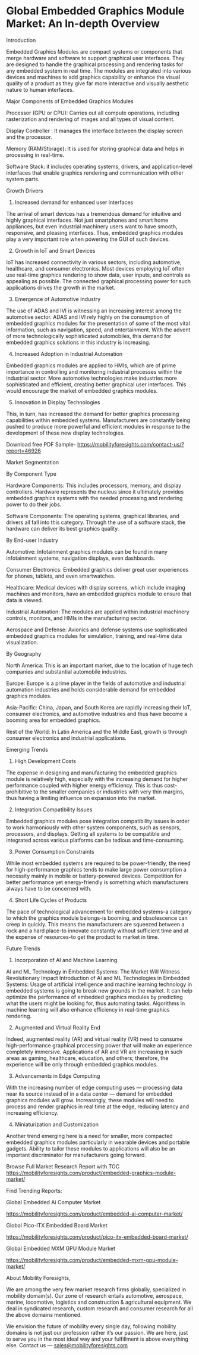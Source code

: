 # Global Embedded Graphics Module Market: An In-depth Overview

Introduction

Embedded Graphics Modules are compact systems or components that merge hardware and software to support graphical user interfaces. They are designed to handle the graphical processing and rendering tasks for any embedded system in real time. The modules are integrated into various devices and machines to add graphics capability or enhance the visual quality of a product as they give far more interactive and visually aesthetic nature to human interfaces.

Major Components of Embedded Graphics Modules

Processor (GPU or CPU): Carries out all compute operations, including rasterization and rendering of images and all types of visual content.

Display Controller : It manages the interface between the display screen and the processor.

Memory (RAM/Storage): It is used for storing graphical data and helps in processing in real-time.

Software Stack: it includes operating systems, drivers, and application-level interfaces that enable graphics rendering and communication with other system parts.

Growth Drivers

1. Increased demand for enhanced user interfaces

The arrival of smart devices has a tremendous demand for intuitive and highly graphical interfaces. Not just smartphones and smart home appliances, but even industrial machinery users want to have smooth, responsive, and pleasing interfaces. Thus, embedded graphics modules play a very important role when powering the GUI of such devices.

2. Growth in IoT and Smart Devices

IoT has increased connectivity in various sectors, including automotive, healthcare, and consumer electronics. Most devices employing IoT often use real-time graphics rendering to show data, user inputs, and controls as appealing as possible. The connected graphical processing power for such applications drives the growth in the market.

3. Emergence of Automotive Industry

The use of ADAS and IVI is witnessing an increasing interest among the automotive sector. ADAS and IVI rely highly on the consumption of embedded graphics modules for the presentation of some of the most vital information, such as navigation, speed, and entertainment. With the advent of more technologically sophisticated automobiles, this demand for embedded graphics solutions in this industry is increasing.

4. Increased Adoption in Industrial Automation

Embedded graphics modules are applied to HMIs, which are of prime importance in controlling and monitoring industrial processes within the industrial sector. More automotive technologies make industries more sophisticated and efficient, creating better graphical user interfaces. This would encourage the market of embedded graphics modules.

5. Innovation in Display Technologies

This, in turn, has increased the demand for better graphics processing capabilities within embedded systems. Manufacturers are constantly being pushed to produce more powerful and efficient modules in response to the development of these new display technologies.

Download free PDF Sample- https://mobilityforesights.com/contact-us/?report=46926

Market Segmentation

By Component Type

Hardware Components: This includes processors, memory, and display controllers. Hardware represents the nucleus since it ultimately provides embedded graphics systems with the needed processing and rendering power to do their jobs.

Software Components: The operating systems, graphical libraries, and drivers all fall into this category. Through the use of a software stack, the hardware can deliver its best graphics quality.

By End-user Industry

Automotive: Infotainment graphics modules can be found in many infotainment systems, navigation displays, even dashboards.

Consumer Electronics: Embedded graphics deliver great user experiences for phones, tablets, and even smartwatches.

Healthcare: Medical devices with display screens, which include imaging machines and monitors, have an embedded graphics module to ensure that data is viewed.

Industrial Automation: The modules are applied within industrial machinery controls, monitors, and HMIs in the manufacturing sector.

Aerospace and Defense: Avionics and defense systems use sophisticated embedded graphics modules for simulation, training, and real-time data visualization.

By Geography

North America: This is an important market, due to the location of huge tech companies and substantial automobile industries.

Europe: Europe is a prime player in the fields of automotive and industrial automation industries and holds considerable demand for embedded graphics modules.

Asia-Pacific: China, Japan, and South Korea are rapidly increasing their IoT, consumer electronics, and automotive industries and thus have become a booming area for embedded graphics.

Rest of the World: In Latin America and the Middle East, growth is through consumer electronics and industrial applications.

Emerging Trends

1. High Development Costs

The expense in designing and manufacturing the embedded graphics module is relatively high, especially with the increasing demand for higher performance coupled with higher energy efficiency. This is thus cost-prohibitive to the smaller companies or industries with very thin margins, thus having a limiting influence on expansion into the market.

2. Integration Compatibility Issues

Embedded graphics modules pose integration compatibility issues in order to work harmoniously with other system components, such as sensors, processors, and displays. Getting all systems to be compatible and integrated across various platforms can be tedious and time-consuming.

3. Power Consumption Constraints

While most embedded systems are required to be power-friendly, the need for high-performance graphics tends to make large power consumption a necessity mainly in mobile or battery-powered devices. Competition for better performance yet energy-friendly is something which manufacturers always have to be concerned with.

4. Short Life Cycles of Products

The pace of technological advancement for embedded systems-a category to which the graphics module belongs-is booming, and obsolescence can creep in quickly. This means the manufacturers are squeezed between a rock and a hard place-to innovate constantly without sufficient time and at the expense of resources-to get the product to market in time.

Future Trends

1. Incorporation of AI and Machine Learning

AI and ML Technology in Embedded Systems: The Market Will Witness Revolutionary Impact Introduction of AI and ML Technologies in Embedded Systems: Usage of artificial intelligence and machine learning technology in embedded systems is going to break new grounds in the market. It can help optimize the performance of embedded graphics modules by predicting what the users might be looking for, thus automating tasks. Algorithms in machine learning will also enhance efficiency in real-time graphics rendering.

2. Augmented and Virtual Reality End

Indeed, augmented reality (AR) and virtual reality (VR) need to consume high-performance graphical processing power that will make an experience completely immersive. Applications of AR and VR are increasing in such areas as gaming, healthcare, education, and others; therefore, the experience will be only through embedded graphics modules.

3. Advancements in Edge Computing

With the increasing number of edge computing uses — processing data near its source instead of in a data center — demand for embedded graphics modules will grow. Increasingly, these modules will need to process and render graphics in real time at the edge, reducing latency and increasing efficiency.

4. Miniaturization and Customization

Another trend emerging here is a need for smaller, more compacted embedded graphics modules particularly in wearable devices and portable gadgets. Ability to tailor these modules to applications will also be an important discriminator for manufacturers going forward.

Browse Full Market Research Report with TOC https://mobilityforesights.com/product/embedded-graphics-module-market/

Find Trending Reports:

Global Embedded Ai Computer Market

https://mobilityforesights.com/product/embedded-ai-computer-market/

Global Pico-ITX Embedded Board Market

https://mobilityforesights.com/product/pico-itx-embedded-board-market/

Global Embedded MXM GPU Module Market

https://mobilityforesights.com/product/embedded-mxm-gpu-module-market/

About Mobility Foresights,

We are among the very few market research firms globally, specialized in mobility domain(s). Our zone of research entails automotive, aerospace, marine, locomotive, logistics and construction & agricultural equipment. We deal in syndicated research, custom research and consumer research for all the above domains mentioned.

We envision the future of mobility every single day, following mobility domains is not just our profession rather it’s our passion. We are here, just to serve you in the most ideal way and your fulfillment is above everything else. Contact us — sales@mobilityforesights.com
